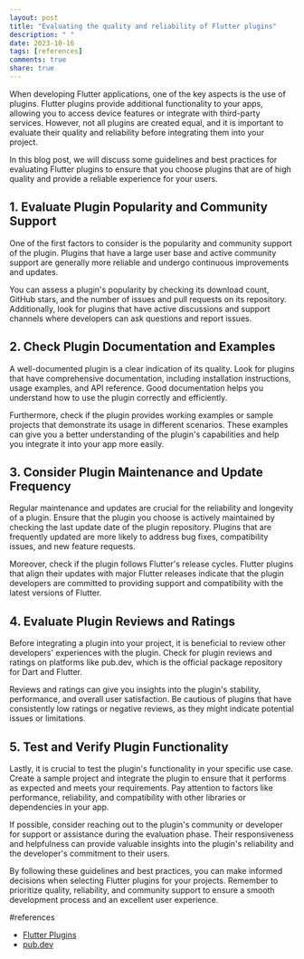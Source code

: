 ```yaml
---
layout: post
title: "Evaluating the quality and reliability of Flutter plugins"
description: " "
date: 2023-10-16
tags: [references]
comments: true
share: true
---
```


When developing Flutter applications, one of the key aspects is the use of plugins. Flutter plugins provide additional functionality to your apps, allowing you to access device features or integrate with third-party services. However, not all plugins are created equal, and it is important to evaluate their quality and reliability before integrating them into your project.

In this blog post, we will discuss some guidelines and best practices for evaluating Flutter plugins to ensure that you choose plugins that are of high quality and provide a reliable experience for your users.

## 1. Evaluate Plugin Popularity and Community Support

One of the first factors to consider is the popularity and community support of the plugin. Plugins that have a large user base and active community support are generally more reliable and undergo continuous improvements and updates.

You can assess a plugin's popularity by checking its download count, GitHub stars, and the number of issues and pull requests on its repository. Additionally, look for plugins that have active discussions and support channels where developers can ask questions and report issues.

## 2. Check Plugin Documentation and Examples

A well-documented plugin is a clear indication of its quality. Look for plugins that have comprehensive documentation, including installation instructions, usage examples, and API reference. Good documentation helps you understand how to use the plugin correctly and efficiently.

Furthermore, check if the plugin provides working examples or sample projects that demonstrate its usage in different scenarios. These examples can give you a better understanding of the plugin's capabilities and help you integrate it into your app more easily.

## 3. Consider Plugin Maintenance and Update Frequency

Regular maintenance and updates are crucial for the reliability and longevity of a plugin. Ensure that the plugin you choose is actively maintained by checking the last update date of the plugin repository. Plugins that are frequently updated are more likely to address bug fixes, compatibility issues, and new feature requests.

Moreover, check if the plugin follows Flutter's release cycles. Flutter plugins that align their updates with major Flutter releases indicate that the plugin developers are committed to providing support and compatibility with the latest versions of Flutter.

## 4. Evaluate Plugin Reviews and Ratings

Before integrating a plugin into your project, it is beneficial to review other developers' experiences with the plugin. Check for plugin reviews and ratings on platforms like pub.dev, which is the official package repository for Dart and Flutter.

Reviews and ratings can give you insights into the plugin's stability, performance, and overall user satisfaction. Be cautious of plugins that have consistently low ratings or negative reviews, as they might indicate potential issues or limitations.

## 5. Test and Verify Plugin Functionality

Lastly, it is crucial to test the plugin's functionality in your specific use case. Create a sample project and integrate the plugin to ensure that it performs as expected and meets your requirements. Pay attention to factors like performance, reliability, and compatibility with other libraries or dependencies in your app.

If possible, consider reaching out to the plugin's community or developer for support or assistance during the evaluation phase. Their responsiveness and helpfulness can provide valuable insights into the plugin's reliability and the developer's commitment to their users.

By following these guidelines and best practices, you can make informed decisions when selecting Flutter plugins for your projects. Remember to prioritize quality, reliability, and community support to ensure a smooth development process and an excellent user experience.

#references
- [Flutter Plugins](https://flutter.dev/docs/development/packages-and-plugins)
- [pub.dev](https://pub.dev)